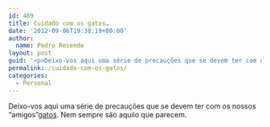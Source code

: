```yaml
---
id: 489
title: Cuidado com os gatos…
date: '2012-09-06T19:38:19+00:00'
author: 
  name: Pedro Resende
layout: post
guid: '<p>Deixo-vos aqui uma série de precauções que se devem ter com os nossos “amigos”<a href="http://www.catswhothrowupgrass.com/kill.php" target="_blank">gatos</a>. Nem sempre são aquilo que parecem.</p>'
permalink: /cuidado-com-os-gatos/
categories:
  - Personal
---
```

Deixo-vos aqui uma série de precauções que se devem ter com os nossos “amigos”<a href="http://www.catswhothrowupgrass.com/kill.php" target="_blank">gatos</a>. Nem sempre são aquilo que parecem.